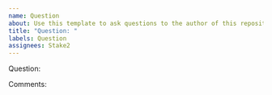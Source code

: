 ```yaml
---
name: Question
about: Use this template to ask questions to the author of this repository
title: "Question: "
labels: Question
assignees: Stake2
---
```


Question:


Comments:
